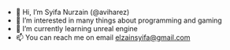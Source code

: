 - 👋 Hi, I’m Syifa Nurzain (@aviharez)
- 👀 I’m interested in many things about programming and gaming
- 🌱 I’m currently learning unreal engine 
- 📫 You can reach me on email elzainsyifa@gmail.com

<!---
aviharez/aviharez is a ✨ special ✨ repository because its `README.md` (this file) appears on your GitHub profile.
You can click the Preview link to take a look at your changes.
--->
